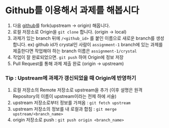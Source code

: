 # Github를 이용해서 과제를 해봅시다

1. 다음 [github](https://github.com/shm-study/cv-assignment)를 fork(upstream → origin) 해옵니다.
2. 로컬 저장소로 Origin을 `git clone` 합니다. (origin → local)
3. 과제가 있는 branch 뒤에 `/<github_id>` 를 붙인 이름으로 새로운 branch를 생성합니다.
ex) github id가 crystal인 사람이 `assignment-1` branch에 있는 과제를 제출한다면 작업해야 하는 branch 이름은 `assignment-1/crystal`
4. 작업이 잘 완료되었으면. `git push` 하여 Origin에 정보 저장
5. Pull Request를 통해 과제 제출 완료 (origin → upstream)

### Tip : Upstream에 과제가 갱신되었을 때 Origin에 반영하기

1. 로컬 저장소의 Remote 저장소로 upstream을 추가 (이후 설명은 원격 Repository의 이름이 upstream이라는 전제 하에 서술)
2. upstream 저장소로부터 정보를 가져옴 : `git fetch upstream` 
3. upstream 저장소의 정보를 내 로컬과 합침 : `git merge upstream/<branch_name>`
4. origin 저장소로 push : `git push origin <branch_name>`